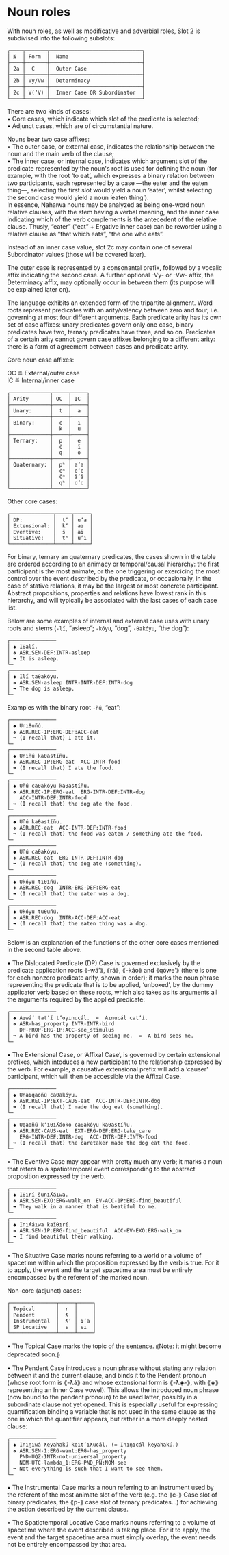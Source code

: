 # Noun roles

 
With noun roles, as well as modificative and adverbial roles, Slot 2 is subdivised into the following subslots:  
  
```  
┌────┬───────┬──────────────────────────────┐  
│ №  │ Form  │  Name                        │  
├────┼───────┼──────────────────────────────┤  
│ 2a │  C    │  Outer Case                  │  
├────┼───────┼──────────────────────────────┤  
│ 2b │ Vy/Vw │  Determinacy                 │  
├────┼───────┼──────────────────────────────┤  
│ 2c │ V(ʼV) │  Inner Case OR Subordinator  │  
└────┴───────┴──────────────────────────────┘  
```  
  
There are two kinds of cases:  
• Core cases, which indicate which slot of the predicate is selected;  
• Adjunct cases, which are of circumstantial nature.  
  
Nouns bear two case affixes:  
• The outer case, or external case, indicates the relationship between the noun and the main verb of the clause;  
• The inner case, or internal case, indicates which argument slot of the predicate represented by the noun's root is used for defining the noun (for example, with the root ‘to eat’, which expresses a binary relation between two participants, each represented by a case —the eater and the eaten thing—, selecting the first slot would yield a noun ‘eater’, whilst selecting the second case would yield a noun ‘eaten thing’).  
In essence, Nahaıwa nouns may be analyzed as being one-word noun relative clauses, with the stem having a verbal meaning, and the inner case indicating which of the verb complements is the antecedent of the relative clause. Thusly, “eater” (“eat” + Ergative inner case) can be reworder using a relative clause as “that which eats”, “the one who eats”.
  
Instead of an inner case value, slot 2c may contain one of several Subordinator values (those will be covered later).  
  
The outer case is represented by a consonantal prefix, followed by a vocalic affix indicating the second case. A further optional -Vy- or -Vw- affix, the Determinacy affix, may optionally occur in between them (its purpose will be explained later on).  
  
The language exhibits an extended form of the tripartite alignment. Word roots represent predicates with an arity/valency between zero and four, i.e. governing at most four different arguments. Each predicate arity has its own set of case affixes: unary predicates govern only one case, binary predicates have two, ternary predicates have three, and so on. Predicates of a certain arity cannot govern case affixes belonging to a different arity: there is a form of agreement between cases and predicate arity.  
  
Core noun case affixes:  
  
OC ≝ External/outer case  
IC ≝ Internal/inner case  
  
```  
┌─────────────┬─────┬─────┐  
│ Arity       │ OC  │ IC  │  
├─────────────┼─────┼─────┤  
│ Unary:      │  t  │  a  │  
├─────────────┼─────┼─────┤  
│ Binary:     │  c  │  ı  │  
│             │  k  │  u  │  
├─────────────┼─────┼─────┤  
│ Ternary:    │  p  │  e  │  
│             │  č  │  ï  │  
│             │  q  │  o  │  
├─────────────┼─────┼─────┤  
│ Quaternary: │  pʰ │ aʼa │  
│             │  cʰ │ eʼe │  
│             │  čʰ │ ïʼï │  
│             │  qʰ │ oʼo │  
└─────────────┴─────┴─────┘  
```  
  
Other core cases:  
```  
┌──────────────┬─────┬─────┐  
│ DP:          │  tʼ │ uʼa │  
│ Extensional: │  kʼ │ aı  │   
│ Eventive:    │  š  │ aï  │  
│ Situative:   │  tʰ │ uʼı │  
└──────────────┴─────┴─────┘  
```  
  
For binary, ternary an quaternary predicates, the cases shown in the table are ordered according to an animacy or temporal/causal hierarchy: the first participant is the most animate, or the one triggering or exercicing the most control over the event described by the predicate, or occasionally, in the case of stative relations, it may be the largest or most concrete participant. Abstract propositions, properties and relations have lowest rank in this hierarchy, and will typically be associated with the last cases of each case list.  
  
Below are some examples of internal and external case uses with unary roots and stems (`-lı̋`, “asleep”; `-kóyu`, “dog”, `-θakóyu`, “the dog”):
```  
┌───────────────
│ ◆ Iθalı̋.
│ ❖ ASR.SEN-DEF:INTR-asleep
│ ➥ It is asleep.
└─
┌───────────────
│ ◆ Ilı̋ taθakóyu.
│ ❖ ASR.SEN-asleep INTR-INTR-DEF:INTR-dog
│ ➥ The dog is asleep.
└─
```

Examples with the binary root `-ñú`, “eat”:
```
┌───────────────
│ ◆ Unıθuñú.
│ ❖ ASR.REC-1P:ERG-DEF:ACC-eat
│ ➥ (I recall that) I ate it.
└─
┌───────────────
│ ◆ Unıñú kaθastíñu.
│ ❖ ASR.REC-1P:ERG-eat  ACC-INTR-food
│ ➥ (I recall that) I ate the food.
└─
┌───────────────
│ ◆ Uñú caθakóyu kaθastíñu.
│ ❖ ASR.REC-1P:ERG-eat  ERG-INTR-DEF:INTR-dog
│   ACC-INTR-DEF:INTR-food
│ ➥ (I recall that) the dog ate the food.
└─
┌───────────────
│ ◆ Uñú kaθastíñu.
│ ❖ ASR.REC-eat  ACC-INTR-DEF:INTR-food
│ ➥ (I recall that) the food was eaten / something ate the food.
└─
┌───────────────
│ ◆ Uñú caθakóyu.
│ ❖ ASR.REC-eat  ERG-INTR-DEF:INTR-dog
│ ➥ (I recall that) the dog ate (something).
└─
┌───────────────
│ ◆ Ukóyu tıθıñú.
│ ❖ ASR.REC-dog  INTR-ERG-DEF:ERG-eat
│ ➥ (I recall that) the eater was a dog.
└─
┌───────────────
│ ◆ Ukóyu tuθuñú.
│ ❖ ASR.REC-dog  INTR-ACC-DEF:ACC-eat
│ ➥ (I recall that) the eaten thing was a dog.
└─
```

Below is an explanation of the functions of the other core cases mentioned in the second table above.  
  
• The Dislocated Predicate (DP) Case is governed exclusively by the predicate application roots ⟪-wáʼ⟫, ⟪rá⟫, ⟪-káo⟫ and ⟪qóweʼ⟫ (there is one for each nonzero predicate arity, shown in order); it marks the noun phrase representing the predicate that is to be applied, ‘unboxed’, by the dummy applicator verb based on these roots, which also takes as its arguments all the arguments required by the applied predicate:  
```  
┌───────────────  
│ ◆ Aıwáʼ tatʼí tʼoyınucál.  =  Aınucál catʼí.  
│ ❖ ASR-has_property INTR-INTR-bird  
│   DP-PROP-ERG-1P:ACC-see_stimulus  
│ ➥ A bird has the property of seeing me.  =  A bird sees me.  
└─  
```  
  
• The Extensional Case, or ‘Affixal Case’, is governed by certain extensional prefixes, which intoduces a new participant to the relationship expressed by the verb. For example, a causative extensional prefix will add a ‘causer’ participant, which will then be accessible via the Affixal Case.  
  
```
┌───────────────
│ ◆ Unaıqaoñú caθakóyu.
│ ❖ ASR.REC-1P:EXT-CAUS-eat  ACC-INTR-DEF:INTR-dog
│ ➥ (I recall that) I made the dog eat (something).
└─
┌───────────────
│ ◆ Uqaoñú kʼıθıʎáoko caθakóyu kaθastíñu.
│ ❖ ASR.REC-CAUS-eat  EXT-ERG-DEF:ERG-take_care
│   ERG-INTR-DEF:INTR-dog  ACC-INTR-DEF:INTR-food
│ ➥ (I recall that) the caretaker made the dog eat the food.
└─
```
  
• The Eventive Case may appear with pretty much any verb; it marks a noun that refers to a spatiotemporal event corresponding to the abstract proposition expressed by the verb.  

```
┌───────────────
│ ◆ Iθırí šunıʎáıwa.
│ ❖ ASR.SEN-EXO:ERG-walk_on  EV-ACC-1P:ERG-find_beautiful
│ ➥ They walk in a manner that is beatiful to me.
└─
┌───────────────
│ ◆ Inıʎáıwa kaïθırí.
│ ❖ ASR.SEN-1P:ERG-find_beautiful  ACC-EV-EXO:ERG-walk_on
│ ➥ I find beautiful their walking.
└─
```

• The Situative Case marks nouns referring to a world or a volume of spacetime within which the proposition expressed by the verb is true. For it to apply, the event and the target spacetime area must be entirely encompassed by the referent of the marked noun.  
  
  
Non-core (adjunct) cases:  
```  
┌───────────────┬─────┬─────┐  
│ Topical       │  r  │     │  
│ Pendent       │  ƛ  │     │  
│ Instrumental  │  ƛʼ │ ıʼa │  
│ SP Locative   │  s  │ eı  │  
└───────────────┴─────┴─────┘  
```  
  
• The Topical Case marks the topic of the sentence. ⸨Note: it might become deprecated soon.⸩  
  
• The Pendent Case introduces a noun phrase without stating any relation between it and the current clause, and binds it to the Pendent pronoun (whose root form is ⟪-ƛá⟫ and whose extensional form is ⟪-ƛ◈-⟫, with ⟪◈⟫ representing an Inner Case vowel). This allows the introduced noun phrase (now bound to the pendent pronoun) to be used latter, possibly in a subordinate clause not yet opened. This is especially useful for expressing quantification binding a variable that is not used in the same clause as the one in which the quantifier appears, but rather in a more deeply nested clause:  
```  
┌───────────────  
│ ◆ Inıŋıwá ƛeyahakú koıtʼıƛucál. (= Inıŋıcál keyahakú.)  
│ ❖ ASR.SEN-1:ERG-want:ERG-has_property  
│   PND-UQZ-INTR-not-universal_property  
│   NOM-UTC-lambda_1:ERG-PND_PN:NOM-see  
│ ➥ Not everything is such that I want to see them.  
└─  
```  
  
• The Instrumental Case marks a noun referring to an instrument used by the referent of the most animate slot of the verb (e.g. the ⟪c-⟫ Case slot of binary predicates, the ⟪p-⟫ case slot of ternary predicates…) for achieving the action described by the current clause.  
  
• The Spatiotemporal Locative Case marks nouns referring to a volume of spacetime where the event described is taking place. For it to apply, the event and the target spacetime area must simply overlap, the event needs not be entirely encompassed by that area.  
  

